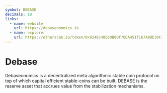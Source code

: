 ```yaml
---
symbol: DEBASE
decimals: 18
links:
  - name: website
    url: https://debaseonomics.io
  - name: explorer
    url: https://etherscan.io/token/0x9248c485b0B80f76DA451f167A8db30F33C70907
---
```


# Debase

Debaseonomics is a decentralized meta algorithmic stable coin protocol on top of which capital efficient stable-coins can be built. DEBASE is the reserve asset that accrues value from the stabilization mechanisms.
